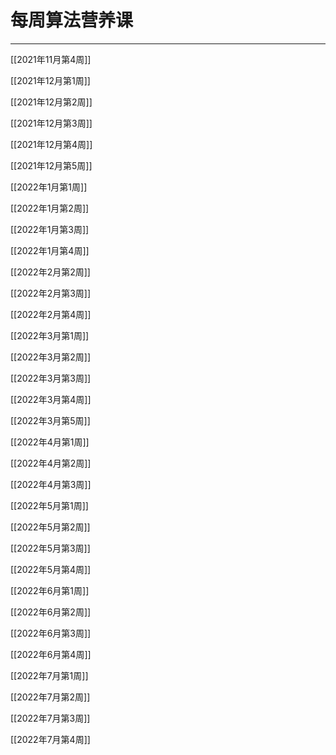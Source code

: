 # 每周算法营养课

---

[[2021年11月第4周]]

[[2021年12月第1周]]

[[2021年12月第2周]]

[[2021年12月第3周]]

[[2021年12月第4周]]

[[2021年12月第5周]]

[[2022年1月第1周]]

[[2022年1月第2周]]

[[2022年1月第3周]]

[[2022年1月第4周]]

[[2022年2月第2周]]

[[2022年2月第3周]]

[[2022年2月第4周]]

[[2022年3月第1周]]

[[2022年3月第2周]]

[[2022年3月第3周]]

[[2022年3月第4周]]

[[2022年3月第5周]]

[[2022年4月第1周]]

[[2022年4月第2周]]

[[2022年4月第3周]]

[[2022年5月第1周]]

[[2022年5月第2周]]

[[2022年5月第3周]]

[[2022年5月第4周]]

[[2022年6月第1周]]

[[2022年6月第2周]]

[[2022年6月第3周]]

[[2022年6月第4周]]

[[2022年7月第1周]]

[[2022年7月第2周]]

[[2022年7月第3周]]

[[2022年7月第4周]]
